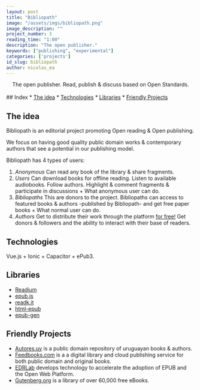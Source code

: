 ```yaml
---
layout: post
title: "Bibliopath"
image: "/assets/imgs/bibliopath.png"
image_description: ""
project_number: 3
reading_time: "1:00"
description: "The open publisher."
keywords: ["publishing", "experimental"]
categories: ['projects']
id_slug: bibliopath
author: nicolas_ea
---
```


<center>The open publisher. Read, publish & discuss based on Open Standards.</center>
<br>
## Index
* <a href="#the-idea">The idea</a>
* <a href="#technologies">Technologies</a>
* <a href="#libraries">Libraries</a>
* <a href="#friendly-projects">Friendly Projects</a>

## The idea

Bibliopath is an editorial project promoting Open reading & Open publishing.

We focus on having good quality public domain works & contemporary authors that see a potential in our publishing model.

Bibliopath has 4 types of users:

1. <i class="bg-black text-uppercase">Anonymous</i> Can read any book of the library & share fragments.
2. <i class="bg-black text-uppercase">Users</i> Can download books for offline reading. Listen to available audiobooks. Follow authors. Highlight & comment fragments & participate in discussions + What anonymous user can do.
3. <i class="bg-black text-uppercase">Bibliopaths</i> This are donors to the project. Bibliopaths can access to featured books & authors -published by Bibliopath- and get free paper books + What normal user can do.
4. <i class="bg-black text-uppercase">Authors</i> Get to distribute their work through the platform <u>for free!</u> Get donors & followers and the ability to interact with their base of readers.

## Technologies

Vue.js + Ionic + Capacitor + ePub3.

## Libraries

- [Readium](https://github.com/readium)
- [epub.js](https://github.com/futurepress/epub.js)
- [readk.it](https://github.com/jcdarwin/readk.it)
- [html-epub](https://www.npmjs.com/package/html-epub)
- [epub-gen](https://www.npmjs.com/package/epub-gen)

## Friendly Projects

- [Autores.uy](http://autores.uy/) is a public domain repository of uruguayan books & authors.
- [Feedbooks.com](https://www.feedbooks.com/publicdomain) is a a digital library and cloud publishing service for both public domain and original books.
- [EDRLab](https://www.edrlab.org/) develops technology to accelerate the adoption of EPUB and the Open Web Platform.
- [Gutenberg.org](https://www.gutenberg.org/) is a library of over 60,000 free eBooks.
